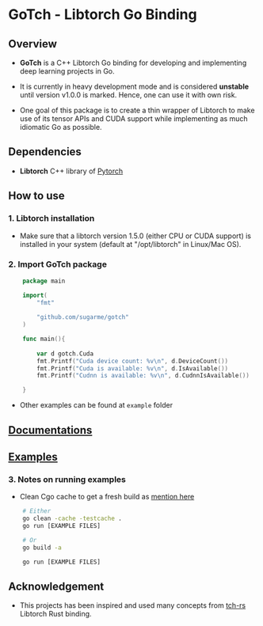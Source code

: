 # GoTch - Libtorch Go Binding


## Overview

- **GoTch** is a C++ Libtorch Go binding for developing and implementing deep
    learning projects in Go.

- It is currently in heavy development mode and is considered **unstable** until
    version v1.0.0 is marked. Hence, one can use it with own risk. 

- One goal of this package is to create a thin wrapper of Libtorch to make use of
    its tensor APIs and CUDA support while implementing as much
    idiomatic Go as possible. 

## Dependencies

- **Libtorch** C++ library of [Pytorch](https://pytorch.org/)

## How to use

### 1. Libtorch installation

- Make sure that a libtorch version 1.5.0 (either CPU or CUDA support) is
    installed in your system (default at "/opt/libtorch" in Linux/Mac OS). 

### 2. Import **GoTch** package

```go
    package main

    import(
        "fmt"
        
        "github.com/sugarme/gotch"
    )

    func main(){
        
        var d gotch.Cuda
        fmt.Printf("Cuda device count: %v\n", d.DeviceCount())
        fmt.Printf("Cuda is available: %v\n", d.IsAvailable())
        fmt.Printf("Cudnn is available: %v\n", d.CudnnIsAvailable())

    }
```

- Other examples can be found at `example` folder

## [Documentations](docs/README.md)

## [Examples](example/README.md)


### 3. Notes on running examples

- Clean Cgo cache to get a fresh build as [mention here](https://github.com/golang/go/issues/24355)

```bash
    # Either
    go clean -cache -testcache .
    go run [EXAMPLE FILES]

    # Or
    go build -a

    go run [EXAMPLE FILES]

```


## Acknowledgement

- This projects has been inspired and used many concepts from [tch-rs](https://github.com/LaurentMazare/tch-rs)
    Libtorch Rust binding. 



